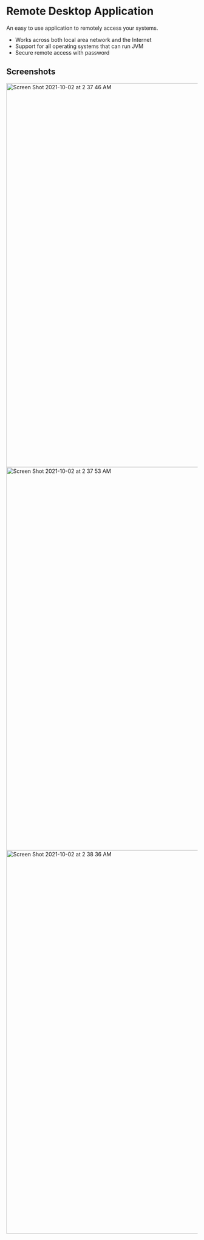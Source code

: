 # Remote Desktop Application

An easy to use application to remotely access your systems.

 - Works across both local area network and the Internet
 - Support for all operating systems that can run JVM
 - Secure remote access with password

## Screenshots

<img width="1012" alt="Screen Shot 2021-10-02 at 2 37 46 AM" src="https://user-images.githubusercontent.com/32813623/135708033-3f584751-9573-4674-b776-b7681403eb1b.png">

<img width="1010" alt="Screen Shot 2021-10-02 at 2 37 53 AM" src="https://user-images.githubusercontent.com/32813623/135708048-a4add3bc-531e-4789-8175-5b0c21a81928.png">

<img width="1011" alt="Screen Shot 2021-10-02 at 2 38 36 AM" src="https://user-images.githubusercontent.com/32813623/135708025-dace50ee-d8ee-4856-8b06-b259e86033cd.png">



